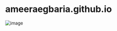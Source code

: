 # ameeraegbaria.github.io
![image](https://github.com/user-attachments/assets/0e67590a-6d04-4d13-bb5f-15d790384e60)
